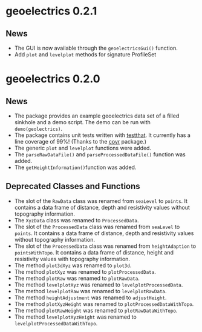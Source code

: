 # geoelectrics 0.2.1

## News
* The GUI is now available through the `geoelectricsGui()` function.
* Add `plot` and `levelplot` methods for signature ProfileSet

# geoelectrics 0.2.0

## News
* The package provides an example geoelectrics data set of a filled sinkhole and a demo script. The demo can be run with `demo(geolectrics)`.
* The package contains unit tests written with [testthat](https://github.com/r-lib/testthat). It currently has a line coverage of 99%! (Thanks to the [covr](https://github.com/r-lib/testthat) package.)
* The generic `plot` and `levelplot` functions were added.
* The `parseRawDataFile()` and `parseProcessedDataFile()` function was added.
* The `getHeightInformation()`function was added.

## Deprecated Classes and Functions
* The slot of the `RawData` class was renamed from `seaLevel` to `points`. It contains a data frame of distance, depth and resistivity values without topography information.
* The `XyzData` class was renamed to `ProcessedData`.
* The slot of the `ProcessedData` class was renamed from `seaLevel` to `points`. It contains a data frame of distance, depth and resistivity values without topography information.
* The slot of the `ProcessedData` class was renamed from `heightAdaption` to `pointsWithTopo`. It contains a data frame of distance, height and resistivity values with topography information.
* The method `plot3dXyz` was renamed to `plot3d`.
* The method `plotXyz` was renamed to `plotProcessedData`.
* The method `plotRaw` was renamed to `plotRawData`.
* The method `levelplotXyz` was renamed to `levelplotProcessedData`.
* The method `levelplotRaw` was renamed to `levelplotRawData`.
* The method `heightAdjustment` was renamed to `adjustHeight`.
* The method `plotXyzHeight` was renamed to `plotProcessedDataWithTopo`.
* The method `plotRawHeight` was renamed to `plotRawDataWithTopo`.
* The method `levelplotXyzHeight` was renamed to `levelplotProcessedDataWithTopo`.